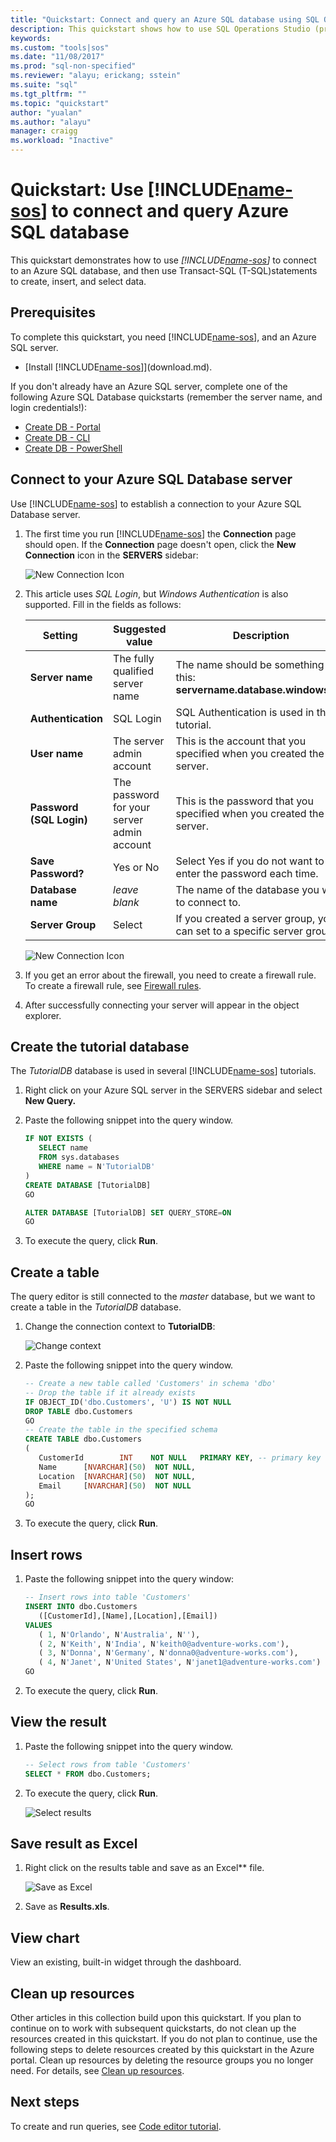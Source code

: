 ```yaml
---
title: "Quickstart: Connect and query an Azure SQL database using SQL Operations Studio (preview) | Microsoft Docs"
description: This quickstart shows how to use SQL Operations Studio (preview) to connect to a SQL database and run a query
keywords:
ms.custom: "tools|sos"
ms.date: "11/08/2017"
ms.prod: "sql-non-specified"
ms.reviewer: "alayu; erickang; sstein"
ms.suite: "sql"
ms.tgt_pltfrm: ""
ms.topic: "quickstart"
author: "yualan"
ms.author: "alayu"
manager: craigg
ms.workload: "Inactive"
---
```

# Quickstart: Use [!INCLUDE[name-sos](../includes/name-sos-short.md)] to connect and query Azure SQL database

This quickstart demonstrates how to use *[!INCLUDE[name-sos](../includes/name-sos-short.md)]* to connect to an Azure SQL database, and then use Transact-SQL (T-SQL)statements to create, insert, and select data.

## Prerequisites

To complete this quickstart, you need [!INCLUDE[name-sos](../includes/name-sos-short.md)], and an Azure SQL server.

- [Install [!INCLUDE[name-sos](../includes/name-sos-short.md)]](download.md).

If you don't already have an Azure SQL server, complete one of the following Azure SQL Database quickstarts (remember the server name, and login credentials!):

- [Create DB - Portal](https://docs.microsoft.com/azure/sql-database/sql-database-get-started-portal)
- [Create DB - CLI](https://docs.microsoft.com/azure/sql-database/sql-database-get-started-cli)
- [Create DB - PowerShell](https://docs.microsoft.com/azure/sql-database/sql-database-get-started-powershell)


## Connect to your Azure SQL Database server

Use [!INCLUDE[name-sos](../includes/name-sos-short.md)] to establish a connection to your Azure SQL Database server.

1. The first time you run [!INCLUDE[name-sos](../includes/name-sos-short.md)] the **Connection** page should open. If the **Connection** page doesn't open, click the **New Connection** icon in the **SERVERS** sidebar:
   
   ![New Connection Icon](media/quickstart-sql-database/new-connection-icon.png)

2. This article uses *SQL Login*, but *Windows Authentication* is also supported. Fill in the fields as follows:

   | Setting       | Suggested value | Description |
   | ------------ | ------------------ | ------------------------------------------------- | 
   | **Server name** | The fully qualified server name | The name should be something like this: **servername.database.windows.net** |
   | **Authentication** | SQL Login| SQL Authentication is used in this tutorial. |
   | **User name** | The server admin account | This is the account that you specified when you created the server. |
   | **Password (SQL Login)** | The password for your server admin account | This is the password that you specified when you created the server. |
   | **Save Password?** | Yes or No | Select Yes if you do not want to enter the password each time. |
   | **Database name** | *leave blank* | The name of the database you want to connect to. |
   | **Server Group** | Select <Default> | If you created a server group, you can set to a specific server group. | 

   ![New Connection Icon](media/quickstart-sql-database/new-connection-screen.png)  

3. If you get an error about the firewall, you need to create a firewall rule. To create a firewall rule, see [Firewall rules](https://docs.microsoft.com/azure/sql-database/sql-database-firewall-configure).

4. After successfully connecting your server will appear in the object explorer.

## Create the tutorial database

The *TutorialDB* database is used in several [!INCLUDE[name-sos](../includes/name-sos-short.md)] tutorials.

1. Right click on your Azure SQL server in the SERVERS sidebar and select **New Query.**

1. Paste the following snippet into the query window.

   ```sql
   IF NOT EXISTS (
      SELECT name
      FROM sys.databases
      WHERE name = N'TutorialDB'
   )
   CREATE DATABASE [TutorialDB]
   GO

   ALTER DATABASE [TutorialDB] SET QUERY_STORE=ON
   GO
   ```

1. To execute the query, click **Run**.


## Create a table

The query editor is still connected to the *master* database, but we want to create a table in the *TutorialDB* database. 

1. Change the connection context to **TutorialDB**:

   ![Change context](media/quickstart-sql-database/change-context.png)



1. Paste the following snippet into the query window.

   ```sql
   -- Create a new table called 'Customers' in schema 'dbo'
   -- Drop the table if it already exists
   IF OBJECT_ID('dbo.Customers', 'U') IS NOT NULL
   DROP TABLE dbo.Customers
   GO
   -- Create the table in the specified schema
   CREATE TABLE dbo.Customers
   (
      CustomerId        INT    NOT NULL   PRIMARY KEY, -- primary key column
      Name      [NVARCHAR](50)  NOT NULL,
      Location  [NVARCHAR](50)  NOT NULL,
      Email     [NVARCHAR](50)  NOT NULL
   );
   GO
   ```
1. To execute the query, click **Run**.

## Insert rows

1. Paste the following snippet into the query window:
   ```sql
   -- Insert rows into table 'Customers'
   INSERT INTO dbo.Customers
      ([CustomerId],[Name],[Location],[Email])
   VALUES
      ( 1, N'Orlando', N'Australia', N''),
      ( 2, N'Keith', N'India', N'keith0@adventure-works.com'),
      ( 3, N'Donna', N'Germany', N'donna0@adventure-works.com'),
      ( 4, N'Janet', N'United States', N'janet1@adventure-works.com')
   GO
   ```

1. To execute the query, click **Run**.

## View the result
1. Paste the following snippet into the query window.

   ```sql
   -- Select rows from table 'Customers'
   SELECT * FROM dbo.Customers;
   ```

1. To execute the query, click **Run**.

   ![Select results](media/quickstart-sql-database/select-results.png)

## Save result as Excel
1. Right click on the results table and save as an Excel** file. 

   ![Save as Excel](media/quickstart-sql-database/save-as-excel.png)

2. Save as **Results.xls**.

## View chart
View an existing, built-in widget through the dashboard.

## Clean up resources

Other articles in this collection build upon this quickstart. If you plan to continue on to work with subsequent quickstarts, do not clean up the resources created in this quickstart. If you do not plan to continue, use the following steps to delete resources created by this quickstart in the Azure portal.
Clean up resources by deleting the resource groups you no longer need. For details, see [Clean up resources](https://docs.microsoft.com/en-us/azure/sql-database/sql-database-get-started-portal#clean-up-resources).

## Next steps

To create and run queries, see [Code editor tutorial](tutorial-sql-editor.md).
